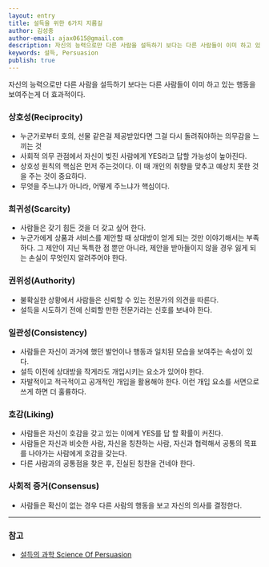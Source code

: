 ```yaml
---
layout: entry
title: 설득을 위한 6가지 지름길
author: 김성중
author-email: ajax0615@gmail.com
description: 자신의 능력으로만 다른 사람을 설득하기 보다는 다른 사람들이 이미 하고 있는 행동을 보여주는게 더 효과적이다.
keywords: 설득, Persuasion
publish: true
---
```


자신의 능력으로만 다른 사람을 설득하기 보다는 다른 사람들이 이미 하고 있는 행동을 보여주는게 더 효과적이다.

###  상호성(Reciprocity)
- 누군가로부터 호의, 선물 같은걸 제공받았다면 그걸 다시 돌려줘야하는 의무감을 느끼는 것
- 사회적 의무 관점에서 자신이 빚진 사람에게 YES라고 답할 가능성이 높아진다.
- 상호성 원칙의 핵심은 먼저 주는것이다. 이 때 개인의 취향을 맞추고 예상치 못한 것을 주는 것이 중요하다.
- 무엇을 주느냐가 아니라, 어떻게 주느냐가 핵심이다.

### 희귀성(Scarcity)
- 사람들은 갖기 힘든 것을 더 갖고 싶어 한다.
- 누군가에게 상품과 서비스를 제안할 때 상대방이 얻게 되는 것만 이야기해서는 부족하다. 그 제안이 지닌 독특한 점 뿐만 아니라, 제안을 받아들이지 않을 경우 잃게 되는 손실이 무엇인지 알려주어야 한다.

### 권위성(Authority)
- 불확실한 상황에서 사람들은 신뢰할 수 있는 전문가의 의견을 따른다.
- 설득을 시도하기 전에 신뢰할 만한 전문가라는 신호를 보내야 한다.

### 일관성(Consistency)
- 사람들은 자신이 과거에 했던 발언이나 행동과 일치된 모습을 보여주는 속성이 있다.
- 설득 이전에 상대방을 작게라도 개입시키는 요소가 있어야 한다.
- 자발적이고 적극적이고 공개적인 개입을 활용해야 한다. 이런 개입 요소를 서면으로 쓰게 하면 더 훌륭하다.

### 호감(Liking)
- 사람들은 자신이 호감을 갖고 있는 이에게 YES를 답 할 확률이 커진다.
- 사람들은 자신과 비슷한 사람, 자신을 칭찬하는 사람, 자신과 협력해서 공통의 목표를 나아가는 사람에게 호감을 갖는다.
- 다른 사람과의 공통점을 찾은 후, 진실된 칭찬을 건네야 한다.

### 사회적 증거(Consensus)
- 사람들은 확신이 없는 경우 다른 사람의 행동을 보고 자신의 의사를 결정한다.

---

### 참고
- [설득의 과학 Science Of Persuasion](https://youtu.be/kIjI_CaNGxk)
